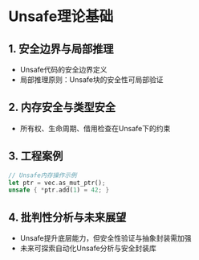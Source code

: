 # Unsafe理论基础

## 1. 安全边界与局部推理

- Unsafe代码的安全边界定义
- 局部推理原则：Unsafe块的安全性可局部验证

## 2. 内存安全与类型安全

- 所有权、生命周期、借用检查在Unsafe下的约束

## 3. 工程案例

```rust
// Unsafe内存操作示例
let ptr = vec.as_mut_ptr();
unsafe { *ptr.add(1) = 42; }
```

## 4. 批判性分析与未来展望

- Unsafe提升底层能力，但安全性验证与抽象封装需加强
- 未来可探索自动化Unsafe分析与安全封装库
